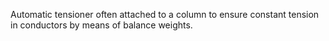 Automatic tensioner often attached to a column to ensure constant tension in conductors by means of balance weights.
